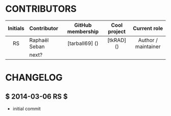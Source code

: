 # CONTRIBUTORS
| Initials | Contributor | GitHub membership | Cool project | Current role |
|:--------:|:------------|:---------------------:|:--------------:|:-------------:|
| RS | Raphaël Seban | [tarball69] () | [tkRAD] () | Author / maintainer |
|  | next? |  |  |  |

# CHANGELOG


## $ 2014-03-06 RS $

* initial commit
